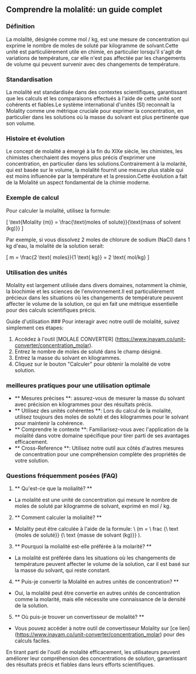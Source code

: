 ## Comprendre la molalité: un guide complet

### Définition
La molalité, désignée comme mol / kg, est une mesure de concentration qui exprime le nombre de moles de soluté par kilogramme de solvant.Cette unité est particulièrement utile en chimie, en particulier lorsqu'il s'agit de variations de température, car elle n'est pas affectée par les changements de volume qui peuvent survenir avec des changements de température.

### Standardisation
La molalité est standardisée dans des contextes scientifiques, garantissant que les calculs et les comparaisons effectués à l'aide de cette unité sont cohérents et fiables.Le système international d'unités (SI) reconnaît la Molality comme une métrique cruciale pour exprimer la concentration, en particulier dans les solutions où la masse du solvant est plus pertinente que son volume.

### Histoire et évolution
Le concept de molalité a émergé à la fin du XIXe siècle, les chimistes, les chimistes cherchaient des moyens plus précis d'exprimer une concentration, en particulier dans les solutions.Contrairement à la molarité, qui est basée sur le volume, la molalité fournit une mesure plus stable qui est moins influencée par la température et la pression.Cette évolution a fait de la Molalité un aspect fondamental de la chimie moderne.

### Exemple de calcul
Pour calculer la molalité, utilisez la formule:

\[ \text{Molality (m)} = \frac{\text{moles of solute}}{\text{mass of solvent (kg)}} \]

Par exemple, si vous dissolvez 2 moles de chlorure de sodium (NaCl) dans 1 kg d'eau, la molalité de la solution serait:

\[ m = \frac{2 \text{ moles}}{1 \text{ kg}} = 2 \text{ mol/kg} \]

### Utilisation des unités
Molality est largement utilisée dans divers domaines, notamment la chimie, la biochimie et les sciences de l'environnement.Il est particulièrement précieux dans les situations où les changements de température peuvent affecter le volume de la solution, ce qui en fait une métrique essentielle pour des calculs scientifiques précis.

Guide d'utilisation ###
Pour interagir avec notre outil de molalité, suivez simplement ces étapes:
1. Accédez à l'outil [MOLALE CONVERTER] (https://www.inayam.co/unit-converter/concentration_molar).
2. Entrez le nombre de moles de soluté dans le champ désigné.
3. Entrez la masse du solvant en kilogrammes.
4. Cliquez sur le bouton "Calculer" pour obtenir la molalité de votre solution.

### meilleures pratiques pour une utilisation optimale
- ** Mesures précises **: assurez-vous de mesurer la masse du solvant avec précision en kilogrammes pour des résultats précis.
- ** Utilisez des unités cohérentes **: Lors du calcul de la molalité, utilisez toujours des moles de soluté et des kilogrammes pour le solvant pour maintenir la cohérence.
- ** Comprendre le contexte **: Familiarisez-vous avec l'application de la molalité dans votre domaine spécifique pour tirer parti de ses avantages efficacement.
- ** Cross-Reference **: Utilisez notre outil aux côtés d'autres mesures de concentration pour une compréhension complète des propriétés de votre solution.

### Questions fréquemment posées (FAQ)

1. ** Qu'est-ce que la molialité? **
- La molalité est une unité de concentration qui mesure le nombre de moles de soluté par kilogramme de solvant, exprimé en mol / kg.

2. ** Comment calculer la molialité? **
- Molality peut être calculée à l'aide de la formule: \ (m = \ frac {\ text {moles de soluté}} {\ text {masse de solvant (kg)}} \).

3. ** Pourquoi la molialité est-elle préférée à la molarité? **
- La molalité est préférée dans les situations où les changements de température peuvent affecter le volume de la solution, car il est basé sur la masse du solvant, qui reste constant.

4. ** Puis-je convertir la Molalité en autres unités de concentration? **
- Oui, la molalité peut être convertie en autres unités de concentration comme la molarité, mais elle nécessite une connaissance de la densité de la solution.

5. ** Où puis-je trouver un convertisseur de molalité? **
- Vous pouvez accéder à notre outil de convertisseur Molality sur [ce lien] (https://www.inayam.co/unit-converter/concentration_molar) pour des calculs faciles.

En tirant parti de l'outil de molalité efficacement, les utilisateurs peuvent améliorer leur compréhension des concentrations de solution, garantissant des résultats précis et fiables dans leurs efforts scientifiques.